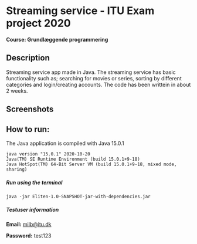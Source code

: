 # Streaming service - ITU Exam project 2020
**Course: Grundlæggende programmering**

## Description
Streaming service app made in Java. The streaming service has basic functionality such as; searching for movies or series, sorting by different categories and login/creating accounts. The code has been writtein in about 2 weeks. 

## Screenshots

## How to run:
The Java application is compiled with Java 15.0.1
```
java version "15.0.1" 2020-10-20
Java(TM) SE Runtime Environment (build 15.0.1+9-18)
Java HotSpot(TM) 64-Bit Server VM (build 15.0.1+9-18, mixed mode, sharing)
```
##### Run using the terminal
```
java -jar Eliten-1.0-SNAPSHOT-jar-with-dependencies.jar
```

##### Testuser information
**Email:** milb@itu.dk

**Password:** test123
####
